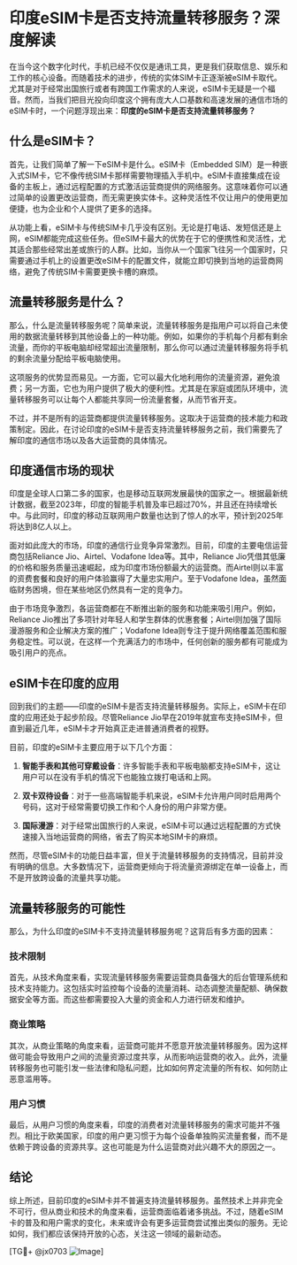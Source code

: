 # 印度eSIM卡是否支持流量转移服务？深度解读

在当今这个数字化时代，手机已经不仅仅是通讯工具，更是我们获取信息、娱乐和工作的核心设备。而随着技术的进步，传统的实体SIM卡正逐渐被eSIM卡取代。尤其是对于经常出国旅行或者有跨国工作需求的人来说，eSIM卡无疑是一个福音。然而，当我们把目光投向印度这个拥有庞大人口基数和高速发展的通信市场的eSIM卡时，一个问题浮现出来：**印度的eSIM卡是否支持流量转移服务？**

## 什么是eSIM卡？

首先，让我们简单了解一下eSIM卡是什么。eSIM卡（Embedded SIM）是一种嵌入式SIM卡，它不像传统SIM卡那样需要物理插入手机中。eSIM卡直接集成在设备的主板上，通过远程配置的方式激活运营商提供的网络服务。这意味着你可以通过简单的设置更改运营商，而无需更换实体卡。这种灵活性不仅让用户的使用更加便捷，也为企业和个人提供了更多的选择。

从功能上看，eSIM卡与传统SIM卡几乎没有区别。无论是打电话、发短信还是上网，eSIM都能完成这些任务。但eSIM卡最大的优势在于它的便携性和灵活性，尤其适合那些经常出差或旅行的人群。比如，当你从一个国家飞往另一个国家时，只需要通过手机上的设置更改eSIM卡的配置文件，就能立即切换到当地的运营商网络，避免了传统SIM卡需要更换卡槽的麻烦。

## 流量转移服务是什么？

那么，什么是流量转移服务呢？简单来说，流量转移服务是指用户可以将自己未使用的数据流量转移到其他设备上的一种功能。例如，如果你的手机每个月都有剩余流量，而你的平板电脑却经常超出流量限制，那么你可以通过流量转移服务将手机的剩余流量分配给平板电脑使用。

这项服务的优势显而易见。一方面，它可以最大化地利用你的流量资源，避免浪费；另一方面，它也为用户提供了极大的便利性。尤其是在家庭或团队环境中，流量转移服务可以让每个人都能共享同一份流量套餐，从而节省开支。

不过，并不是所有的运营商都提供流量转移服务。这取决于运营商的技术能力和政策制定。因此，在讨论印度的eSIM卡是否支持流量转移服务之前，我们需要先了解印度的通信市场以及各大运营商的具体情况。

## 印度通信市场的现状

印度是全球人口第二多的国家，也是移动互联网发展最快的国家之一。根据最新统计数据，截至2023年，印度的智能手机普及率已超过70%，并且还在持续增长中。与此同时，印度的移动互联网用户数量也达到了惊人的水平，预计到2025年将达到8亿人以上。

面对如此庞大的市场，印度的通信行业竞争异常激烈。目前，印度的主要电信运营商包括Reliance Jio、Airtel、Vodafone Idea等。其中，Reliance Jio凭借其低廉的价格和服务质量迅速崛起，成为印度市场份额最大的运营商。而Airtel则以丰富的资费套餐和良好的用户体验赢得了大量忠实用户。至于Vodafone Idea，虽然面临财务困境，但在某些地区仍然具有一定的竞争力。

由于市场竞争激烈，各运营商都在不断推出新的服务和功能来吸引用户。例如，Reliance Jio推出了多项针对年轻人和学生群体的优惠套餐；Airtel则加强了国际漫游服务和企业解决方案的推广；Vodafone Idea则专注于提升网络覆盖范围和服务稳定性。可以说，在这样一个充满活力的市场中，任何创新的服务都有可能成为吸引用户的亮点。

## eSIM卡在印度的应用

回到我们的主题——印度的eSIM卡是否支持流量转移服务。实际上，eSIM卡在印度的应用还处于起步阶段。尽管Reliance Jio早在2019年就宣布支持eSIM卡，但直到最近几年，eSIM卡才开始真正走进普通消费者的视野。

目前，印度的eSIM卡主要应用于以下几个方面：

1. **智能手表和其他可穿戴设备**：许多智能手表和平板电脑都支持eSIM卡，这让用户可以在没有手机的情况下也能独立拨打电话和上网。
   
2. **双卡双待设备**：对于一些高端智能手机来说，eSIM卡允许用户同时启用两个号码，这对于经常需要切换工作和个人身份的用户非常方便。

3. **国际漫游**：对于经常出国旅行的人来说，eSIM卡可以通过远程配置的方式快速接入当地运营商的网络，省去了购买本地SIM卡的麻烦。

然而，尽管eSIM卡的功能日益丰富，但关于流量转移服务的支持情况，目前并没有明确的信息。大多数情况下，运营商更倾向于将流量资源绑定在单一设备上，而不是开放跨设备的流量共享功能。

## 流量转移服务的可能性

那么，为什么印度的eSIM卡不支持流量转移服务呢？这背后有多方面的因素：

### 技术限制

首先，从技术角度来看，实现流量转移服务需要运营商具备强大的后台管理系统和技术支持能力。这包括实时监控每个设备的流量消耗、动态调整流量配额、确保数据安全等方面。而这些都需要投入大量的资金和人力进行研发和维护。

### 商业策略

其次，从商业策略的角度来看，运营商可能并不愿意开放流量转移服务。因为这样做可能会导致用户之间的流量资源过度共享，从而影响运营商的收入。此外，流量转移服务也可能引发一些法律和隐私问题，比如如何界定流量的所有权、如何防止恶意滥用等。

### 用户习惯

最后，从用户习惯的角度来看，印度的消费者对流量转移服务的需求可能并不强烈。相比于欧美国家，印度的用户更习惯于为每个设备单独购买流量套餐，而不是依赖于跨设备的资源共享。这也可能是为什么运营商对此兴趣不大的原因之一。

## 结论

综上所述，目前印度的eSIM卡并不普遍支持流量转移服务。虽然技术上并非完全不可行，但从商业和技术的角度来看，运营商面临着诸多挑战。不过，随着eSIM卡的普及和用户需求的变化，未来或许会有更多运营商尝试推出类似的服务。无论如何，我们都应该保持开放的心态，关注这一领域的最新动态。

[TG💪+ @jx0703 ![Image](https://github.com/user-attachments/assets/dbca1d08-cadb-493c-b0ec-ad6f7a83f270)]